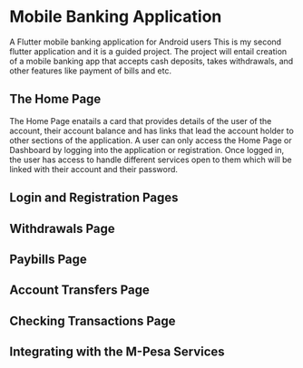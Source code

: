 # Mobile Banking Application
A Flutter mobile banking application for Android users
This is my second flutter application and it is a guided project. The project will entail creation of a mobile banking app that accepts cash deposits, takes withdrawals, and other features like payment of bills and etc.

## The Home Page
The Home Page enatails a card that provides details of the user of the account, their account balance and has links that lead the account holder to other sections of the application. A user can only access the Home Page or Dashboard by logging into the application or registration. Once logged in, the user has access to handle different services open to them which will be linked with their account and their password.

## Login and Registration Pages

## Withdrawals Page

## Paybills Page

## Account Transfers Page

## Checking Transactions Page

## Integrating with the M-Pesa Services
